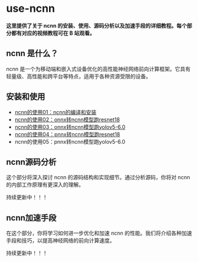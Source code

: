 # use-ncnn

**这里提供了关于 ncnn 的安装、使用、源码分析以及加速手段的详细教程。每个部分都有对应的视频教程可在 B 站观看。**

## ncnn 是什么？

ncnn 是一个为移动端和嵌入式设备优化的高性能神经网络前向计算框架。它具有轻量级、高性能和跨平台等特点，适用于各种资源受限的设备。

## 安装和使用

- [ncnn的使用01：ncnn的编译和安装](https://github.com/HuPengsheet/use-ncnn/blob/main/notes/ncnn01-ncnn%E7%9A%84%E7%BC%96%E8%AF%91%E5%92%8C%E5%AE%89%E8%A3%85.md)
- [ncnn的使用02：onnx转ncnn模型跑resnet18](https://github.com/HuPengsheet/use-ncnn/blob/main/notes/ncnn02-onnx%E8%BD%ACncnn%E6%A8%A1%E5%9E%8B%E8%B7%91resnet18.md)
- [ncnn的使用03：onnx转ncnn模型跑yolov5-6.0](https://github.com/HuPengsheet/use-ncnn/blob/main/notes/ncnn03-onnx%E8%BD%ACncnn%E6%A8%A1%E5%9E%8B%E8%B7%91yolov5-6.0.md)
- [ncnn的使用04：pnnx转ncnn模型跑resnet18](https://github.com/HuPengsheet/use-ncnn/blob/main/notes/ncnn04-pnnx%E8%BD%ACncnn%E6%A8%A1%E5%9E%8B%E8%B7%91resnet18.md)
- ncnn的使用05：pnnx转ncnn模型跑yolov5-6.0

## ncnn源码分析

这个部分将深入探讨 ncnn 的源码结构和实现细节。通过分析源码，你将对 ncnn 的内部工作原理有更深入的理解。

持续更新中！！！

## ncnn加速手段

在这个部分，你将学习如何进一步优化和加速 ncnn 的性能。我们将介绍各种加速手段和技巧，以提高神经网络的前向计算速度。

持续更新中！！！
